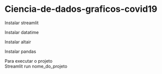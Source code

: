 # Ciencia-de-dados-graficos-covid19

Instalar streamlit

Instalar  datatime

Instalar altair

Instalar pandas

Para executar o projeto  
Streamlit run nome_do_projeto
